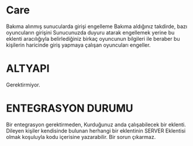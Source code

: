 # Care
Bakıma alınmış sunucularda girişi engelleme
Bakıma aldığınız takdirde, bazı oyuncuların girişini Sunucunuzda duyuru atarak engellemek yerine bu eklenti aracılığıyla belirlediğiniz birkaç oyuncunun bilgileri ile beraber bu kişilerin haricinde giriş yapmaya çalışan oyuncuları engeller.

# ALTYAPI
Gerektirmiyor.
# ENTEGRASYON DURUMU
Bir entegrasyon gerektirmeden, Kurduğunuz anda çalışabilecek bir eklenti. Dileyen kişiler kendisinde bulunan herhangi bir eklentinin SERVER Eklentisi olmak koşuluyla kodu içerisine yazarabilir. Bir sorun çıkarmaz.
